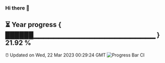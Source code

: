 ### Hi there 👋
⏳ Year progress { ██████▁▁▁▁▁▁▁▁▁▁▁▁▁▁▁▁▁▁▁▁▁▁▁▁ } 21.92 %
---
⏰ Updated on Wed, 22 Mar 2023 00:29:24 GMT
![Progress Bar CI](https://github.com/Moyi321/Moyi321/workflows/Progress%20Bar%20CI/badge.svg)
